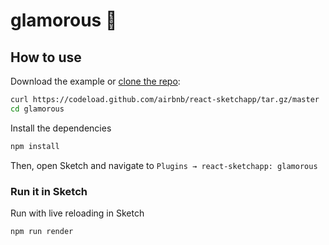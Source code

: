 # glamorous 💄

## How to use

Download the example or [clone the repo](http://github.com/airbnb/react-sketchapp):

```bash
curl https://codeload.github.com/airbnb/react-sketchapp/tar.gz/master | tar -xz --strip=2 react-sketchapp-master/examples/glamorous
cd glamorous
```

Install the dependencies

```bash
npm install
```

Then, open Sketch and navigate to `Plugins → react-sketchapp: glamorous`

### Run it in Sketch

Run with live reloading in Sketch

```bash
npm run render
```
